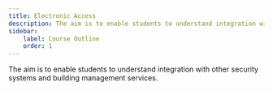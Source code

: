 ```yaml
---
title: Electronic Access
description: The aim is to enable students to understand integration with other security systems and building management services
sidebar:
    label: Course Outline
    order: 1
---
```



The aim is to enable students to understand integration with other security systems and building management services.
